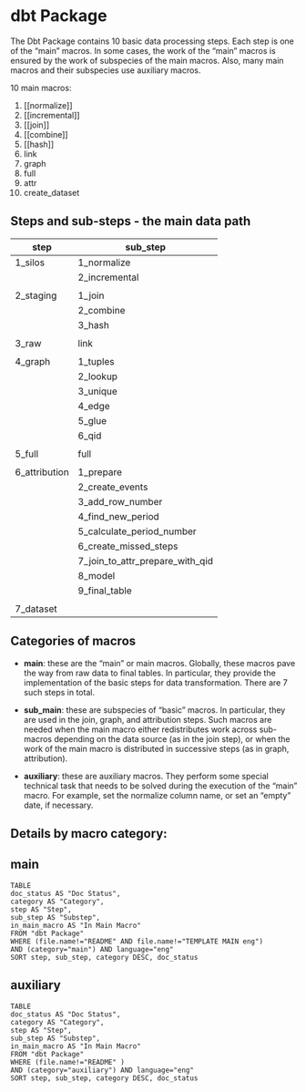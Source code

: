 # dbt Package

The Dbt Package contains 10 basic data processing steps. Each step is one of the “main” macros. In some cases, the work of the “main” macros is ensured by the work of subspecies of the main macros. Also, many main macros and their subspecies use auxiliary macros.


10 main macros:
01. [[normalize]]
02. [[incremental]]
03. [[join]]
04. [[combine]]
05. [[hash]]
06. link
07. graph
08. full
09. attr
10. create_dataset

## Steps and sub-steps - the main data path

| **step**      | **sub_step**                    |
| ------------- | ------------------------------- |
| 1_silos       | 1_normalize                     |
|               | 2_incremental                   |
|               |                                 |
| 2_staging     | 1_join                          |
|               | 2_combine                       |
|               | 3_hash                          |
|               |                                 |
| 3_raw         | link                            |
|               |                                 |
| 4_graph       | 1_tuples                        |
|               | 2_lookup                        |
|               | 3_unique                        |
|               | 4_edge                          |
|               | 5_glue                          |
|               | 6_qid                           |
|               |                                 |
| 5_full        | full                            |
|               |                                 |
| 6_attribution | 1_prepare                       |
|               | 2_create_events                 |
|               | 3_add_row_number                |
|               | 4_find_new_period               |
|               | 5_calculate_period_number       |
|               | 6_create_missed_steps           |
|               | 7_join_to_attr_prepare_with_qid |
|               | 8_model                         |
|               | 9_final_table                   |
|               |                                 |
| 7_dataset     |                                 |

## Categories of macros

- **main**: these are the “main” or main macros.  Globally, these macros pave the way from raw data to final tables. In particular, they provide the implementation of the basic steps for data transformation. There are 7 such steps in total.
  
- **sub_main**: these are subspecies of “basic” macros. In particular, they are used in the join, graph, and attribution steps. Such macros are needed when the main macro either redistributes work across sub-macros depending on the data source (as in the join step), or when the work of the main macro is distributed in successive steps (as in graph, attribution).
  
- **auxiliary**: these are auxiliary macros. They perform some special technical task that needs to be solved during the execution of the “main” macro. For example, set the normalize column name, or set an “empty” date, if necessary.

## Details by macro category:

## main 

```dataview
TABLE 
doc_status AS "Doc Status",
category AS "Category", 
step AS "Step", 
sub_step AS "Substep",
in_main_macro AS "In Main Macro"
FROM "dbt Package"
WHERE (file.name!="README" AND file.name!="TEMPLATE MAIN eng") 
AND (category="main") AND language="eng"
SORT step, sub_step, category DESC, doc_status 
```

## auxiliary 

```dataview
TABLE 
doc_status AS "Doc Status",
category AS "Category", 
step AS "Step", 
sub_step AS "Substep",
in_main_macro AS "In Main Macro"
FROM "dbt Package"
WHERE (file.name!="README" ) 
AND (category="auxiliary") AND language="eng"
SORT step, sub_step, category DESC, doc_status 
```